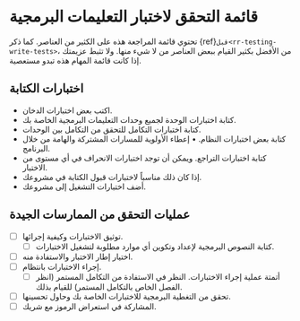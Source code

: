# قائمة التحقق لاختبار التعليمات البرمجية

تحتوي قائمة المراجعة هذه على الكثير من العناصر. كما ذكر {ref}`قبل<rr-testing-write-tests>`، من الأفضل بكثير القيام ببعض العناصر من لا شيء منها. ولا تثبط عزيمتك إذا كانت قائمة المهام هذه تبدو مستعصية.

<a name="Writing_tests"></a>

## اختبارات الكتابة

- اكتب بعض اختبارات الدخان.
- كتابة اختبارات الوحدة لجميع وحدات التعليمات البرمجية الخاصة بك.
- كتابة اختبارات التكامل للتحقق من التكامل بين الوحدات.
- كتابة بعض اختبارات النظام. • إعطاء الأولوية للمسارات المشتركة والهامة من خلال البرنامج.
- كتابة اختبارات التراجع. ويمكن أن توجد اختبارات الانحراف في أي مستوى من الاختبار.
- إذا كان ذلك مناسباً لاختبارات قبول الكتابة في مشروعك.
- أضف اختبارات التشغيل إلى مشروعك.

<a name="Good_practice_checks"></a>

## عمليات التحقق من الممارسات الجيدة

- [ ] توثيق الاختبارات وكيفية إجرائها.
  - [ ] كتابة النصوص البرمجية لإعداد وتكوين أي موارد مطلوبة لتشغيل الاختبارات.
- [ ] اختيار إطار الاختبار والاستفادة منه.
- [ ] إجراء الاختبارات بانتظام.
  - [ ] أتمتة عملية إجراء الاختبارات. النظر في الاستفادة من التكامل المستمر (انظر الفصل الخاص بالتكامل المستمر) للقيام بذلك.
- [ ] تحقق من التغطية البرمجية للاختبارات الخاصة بك وحاول تحسينها.
- [ ] المشاركة في استعراض الرموز مع شريك.
